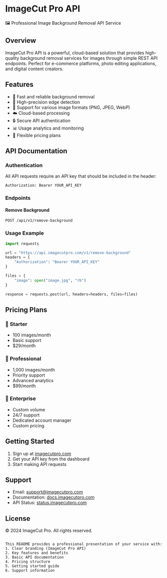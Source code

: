 # ImageCut Pro API

🖼️ Professional Image Background Removal API Service

## Overview

ImageCut Pro API is a powerful, cloud-based solution that provides high-quality background removal services for images through simple REST API endpoints. Perfect for e-commerce platforms, photo editing applications, and digital content creators.

## Features

- 🚀 Fast and reliable background removal
- 🎯 High-precision edge detection
- 💪 Support for various image formats (PNG, JPEG, WebP)
- ☁️ Cloud-based processing
- 🔒 Secure API authentication
- 📊 Usage analytics and monitoring
- 💼 Flexible pricing plans

## API Documentation

### Authentication

All API requests require an API key that should be included in the header:

```http
Authorization: Bearer YOUR_API_KEY
```

### Endpoints

#### Remove Background

```http
POST /api/v1/remove-background
```

### Usage Example

```python
import requests

url = "https://api.imagecutpro.com/v1/remove-background"
headers = {
    "Authorization": "Bearer YOUR_API_KEY"
}

files = {
    "image": open("image.jpg", "rb")
}

response = requests.post(url, headers=headers, files=files)
```

## Pricing Plans

### 🌱 Starter
- 100 images/month
- Basic support
- $29/month

### 💼 Professional
- 1,000 images/month
- Priority support
- Advanced analytics
- $99/month

### 🏢 Enterprise
- Custom volume
- 24/7 support
- Dedicated account manager
- Custom pricing

## Getting Started

1. Sign up at [imagecutpro.com](https://imagecutpro.com)
2. Get your API key from the dashboard
3. Start making API requests

## Support

- Email: support@imagecutpro.com
- Documentation: [docs.imagecutpro.com](https://docs.imagecutpro.com)
- API Status: [status.imagecutpro.com](https://status.imagecutpro.com)

## License

© 2024 ImageCut Pro. All rights reserved.
```

This README provides a professional presentation of your service with:
1. Clear branding (ImageCut Pro API)
2. Key features and benefits
3. Basic API documentation
4. Pricing structure
5. Getting started guide
6. Support information

